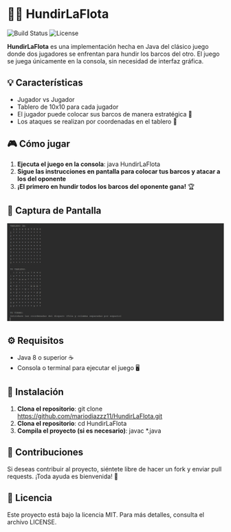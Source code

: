 # 🚢💥 HundirLaFlota 

![Build Status](https://travis-ci.org/mariodiazzz11/HundirLaFlota.svg?branch=main)
![License](https://img.shields.io/badge/license-MIT-blue)

**HundirLaFlota** es una implementación hecha en Java del clásico juego donde dos jugadores se enfrentan para hundir los barcos del otro. El juego se juega únicamente en la consola, sin necesidad de interfaz gráfica.

## 💡 Características

- Jugador vs Jugador
- Tablero de 10x10 para cada jugador
- El jugador puede colocar sus barcos de manera estratégica 🚢
- Los ataques se realizan por coordenadas en el tablero 🔫

## 🎮 Cómo jugar

1. **Ejecuta el juego en la consola**:
   java HundirLaFlota
2. **Sigue las instrucciones en pantalla para colocar tus barcos y atacar a los del oponente**
3. **¡El primero en hundir todos los barcos del oponente gana!** 🏆

## 📸 Captura de Pantalla

![Captura de pantalla](imagenes/HundirLaFlota.png)

## ⚙️ Requisitos

- Java 8 o superior ☕
- Consola o terminal para ejecutar el juego 🖥️

## 🔧 Instalación

1. **Clona el repositorio**:
   git clone https://github.com/mariodiazzz11/HundirLaFlota.git
2. **Clona el repositorio**:
   cd HundirLaFlota
3. **Compila el proyecto (si es necesario)**:
   javac *.java

## 🚀 Contribuciones

Si deseas contribuir al proyecto, siéntete libre de hacer un fork y enviar pull requests. ¡Toda ayuda es bienvenida! 🤝

## 📄 Licencia

Este proyecto está bajo la licencia MIT. Para más detalles, consulta el archivo LICENSE.
